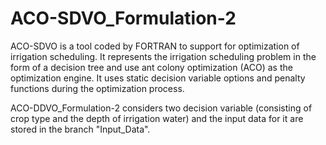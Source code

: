 # ACO-SDVO_Formulation-2
ACO-SDVO is a tool coded by FORTRAN to support for optimization of irrigation scheduling. It represents the irrigation scheduling problem in the form of a decision tree and use ant colony optimization (ACO) as the optimization engine. It uses static decision variable options and penalty functions during the optimization process. 

ACO-DDVO_Formulation-2 considers two decision variable (consisting of crop type and the depth of irrigation water) and the input data for it are stored in the branch "Input_Data".
